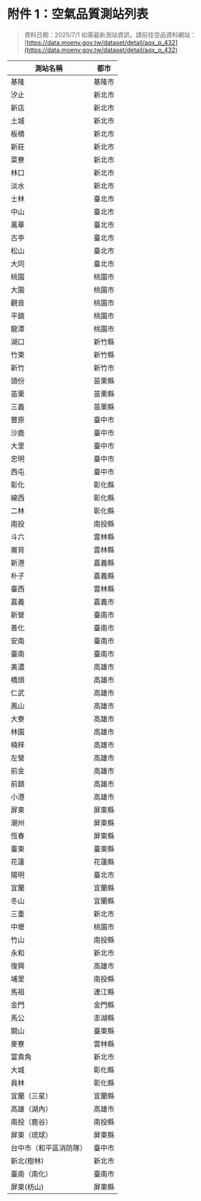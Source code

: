 # 附件 1：空氣品質測站列表

> 資料日期：2025/7/1
> 如需最新測站資訊，請前往空品資料網站：
> [https://data.moenv.gov.tw/dataset/detail/aqx_p_432](https://data.moenv.gov.tw/dataset/detail/aqx_p_432)

| 測站名稱               | 都市   |
| ---------------------- | ------ |
| 基隆                   | 基隆市 |
| 汐止                   | 新北市 |
| 新店                   | 新北市 |
| 土城                   | 新北市 |
| 板橋                   | 新北市 |
| 新莊                   | 新北市 |
| 菜寮                   | 新北市 |
| 林口                   | 新北市 |
| 淡水                   | 新北市 |
| 士林                   | 臺北市 |
| 中山                   | 臺北市 |
| 萬華                   | 臺北市 |
| 古亭                   | 臺北市 |
| 松山                   | 臺北市 |
| 大同                   | 臺北市 |
| 桃園                   | 桃園市 |
| 大園                   | 桃園市 |
| 觀音                   | 桃園市 |
| 平鎮                   | 桃園市 |
| 龍潭                   | 桃園市 |
| 湖口                   | 新竹縣 |
| 竹東                   | 新竹縣 |
| 新竹                   | 新竹市 |
| 頭份                   | 苗栗縣 |
| 苗栗                   | 苗栗縣 |
| 三義                   | 苗栗縣 |
| 豐原                   | 臺中市 |
| 沙鹿                   | 臺中市 |
| 大里                   | 臺中市 |
| 忠明                   | 臺中市 |
| 西屯                   | 臺中市 |
| 彰化                   | 彰化縣 |
| 線西                   | 彰化縣 |
| 二林                   | 彰化縣 |
| 南投                   | 南投縣 |
| 斗六                   | 雲林縣 |
| 崙背                   | 雲林縣 |
| 新港                   | 嘉義縣 |
| 朴子                   | 嘉義縣 |
| 臺西                   | 雲林縣 |
| 嘉義                   | 嘉義市 |
| 新營                   | 臺南市 |
| 善化                   | 臺南市 |
| 安南                   | 臺南市 |
| 臺南                   | 臺南市 |
| 美濃                   | 高雄市 |
| 橋頭                   | 高雄市 |
| 仁武                   | 高雄市 |
| 鳳山                   | 高雄市 |
| 大寮                   | 高雄市 |
| 林園                   | 高雄市 |
| 楠梓                   | 高雄市 |
| 左營                   | 高雄市 |
| 前金                   | 高雄市 |
| 前鎮                   | 高雄市 |
| 小港                   | 高雄市 |
| 屏東                   | 屏東縣 |
| 潮州                   | 屏東縣 |
| 恆春                   | 屏東縣 |
| 臺東                   | 臺東縣 |
| 花蓮                   | 花蓮縣 |
| 陽明                   | 臺北市 |
| 宜蘭                   | 宜蘭縣 |
| 冬山                   | 宜蘭縣 |
| 三重                   | 新北市 |
| 中壢                   | 桃園市 |
| 竹山                   | 南投縣 |
| 永和                   | 新北市 |
| 復興                   | 高雄市 |
| 埔里                   | 南投縣 |
| 馬祖                   | 連江縣 |
| 金門                   | 金門縣 |
| 馬公                   | 澎湖縣 |
| 關山                   | 臺東縣 |
| 麥寮                   | 雲林縣 |
| 富貴角                 | 新北市 |
| 大城                   | 彰化縣 |
| 員林                   | 彰化縣 |
| 宜蘭（三星）           | 宜蘭縣 |
| 高雄（湖內）           | 高雄市 |
| 南投（鹿谷）           | 南投縣 |
| 屏東（琉球）           | 屏東縣 |
| 台中市（和平區消防隊） | 臺中市 |
| 新北(樹林)             | 新北市 |
| 臺南（南化）           | 臺南市 |
| 屏東(枋山)             | 屏東縣 |
